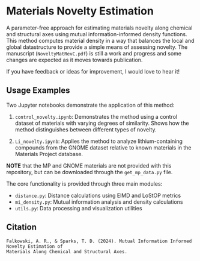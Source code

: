 # Materials Novelty Estimation

A parameter-free approach for estimating materials novelty along chemical and structural axes using mutual information-informed density functions. This method computes material density in a way that balances the local and global datastructure to provide a simple means of assessing novelty. The manuscript (`NoveltyMatRevC.pdf`) is still a work and progress and some changes are expected as it moves towards publication.

If you have feedback or ideas for improvement, I would love to hear it!

## Usage Examples

Two Jupyter notebooks demonstrate the application of this method:

1. `control_novelty.ipynb`: Demonstrates the method using a control dataset of materials with varying degrees of similarity. Shows how the method distinguishes between different types of novelty.

2. `Li_novelty.ipynb`: Applies the method to analyze lithium-containing compounds from the GNOME dataset relative to known materials in the Materials Project database.

**NOTE** that the MP and GNOME materials are not provided with this repository, but can be downloaded through the `get_mp_data.py` file.

The core functionality is provided through three main modules:

- `distance.py`: Distance calculations using ElMD and LoStOP metrics
- `mi_density.py`: Mutual information analysis and density calculations
- `utils.py`: Data processing and visualization utilities

## Citation

```
Falkowski, A. R., & Sparks, T. D. (2024). Mutual Information Informed Novelty Estimation of
Materials Along Chemical and Structural Axes.
```
